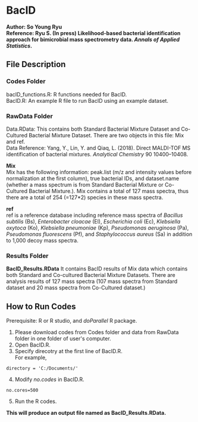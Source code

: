 # BacID 
**Author: So Young Ryu <br />**
**Reference: Ryu S. (In press) Likelihood-based bacterial identification approach for bimicrobial mass spectrometry data. *Annals of Applied Statistics*. <br />**

## File Description
### Codes Folder
bacID_functions.R: R functions needed for BacID. <br />
BacID.R: An example R file to run BacID using an example dataset. <br />

### RawData Folder
Data.RData: This contains both Standard Bacterial Mixture Dataset and Co-Cultured Bacterial Mixture Dataset. There are two objects in this file: Mix and ref. <br /> 
Data Reference: Yang, Y., Lin, Y. and Qiaq, L. (2018). Direct MALDI-TOF MS identification of bacterial mixtures. *Analytical Chemistry* 90 10400–10408. <br /> 

**Mix** <br /> 
Mix has the following information: peak.list (m/z and intensity values before normalization at the first column), true bacterial IDs, and dataset.name (whether a mass spectrum is from Standard Bacterial Mixture or Co-Cultured Bacterial Mixture.). Mix contains a total of 127 mass spectra, thus there are a total of 254 (=127*2) species in these mass spectra. <br />

**ref** <br />
ref is a reference database including  reference mass spectra of *Bacillus subtilis* (Bs), *Enterobacter cloacae* (El), *Escherichia coli* (Ec), *Klebsiella oxytoca* (Ko), *Klebsiella pneumoniae* (Kp), *Pseudomonas aeruginosa* (Pa), *Pseudomonas fluorescens* (Pf), and *Staphylococcus aureus* (Sa) in addition to 1,000 decoy mass spectra. <br />

### Results Folder
**BacID_Results.RData**
It contains BacID results of Mix data which contains both Standard and Co-cultured Bacterial Mixture Datasets. There are analysis results of 127 mass spectra (107 mass spectra from Standard dataset and 20 mass spectra from Co-Cultured dataset.) <br />

## How to Run Codes
Prerequisite: R or R studio, and *doParallel* R package. <br />
1. Please download codes from Codes folder and data from RawData folder in one folder of user's computer. <br />
2. Open BacID.R. <br />
3. Specify direcotry at the first line of BacID.R. <br />
For example, <br />
```
directory = 'C:/Documents/'
```
4. Modify *no.codes* in BacID.R. <br />
```
no.cores=500
```
5. Run the R codes. <br />

**This will produce an output file named as BacID_Results.RData.**


